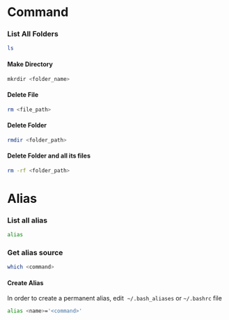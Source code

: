 # Command
### List All Folders
```bash
ls
```
#### Make Directory
```bash
mkrdir <folder_name>
```
#### Delete File
```bash
rm <file_path>
```
#### Delete Folder
```bash
rmdir <folder_path>
```
#### Delete Folder and all its files
```bash
rm -rf <folder_path>
```
# Alias
### List all alias
```bash
alias
```
### Get alias source
```bash
which <command>
```
#### Create Alias
In order to create a permanent alias, edit  `~/.bash_aliases` or `~/.bashrc`  file
```bash
alias <name>='<command>'
```